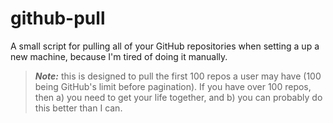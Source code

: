 # github-pull

A small script for pulling all of your GitHub repositories when setting a up a new machine, because I'm tired of doing it manually.

> **_Note:_** this is designed to pull the first 100 repos a user may have (100 being GitHub's limit before pagination). If you have over 100 repos, then a) you need to get your life together, and b) you can probably do this better than I can.
